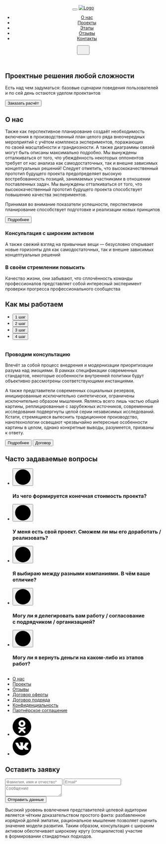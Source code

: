 <!DOCTYPE html>
<html lang="ru">
<head>
  <meta charset="UTF-8">
  <meta http-equiv="X-UA-Compatible" content="IE=edge">
  <meta name="viewport" content="width=device-width, initial-scale=1.0">
  <link rel="icon" href="images/Frame 290 (1).svg">
  <link rel="stylesheet" href="normalize.css">
  <link rel="stylesheet" href="style.css">
  <link rel="stylesheet" href="media.css">
  <title>Евклид</title>
</head>
<body>
  <header class="header">
    <div class="container  ">
      <div class="header-wrap">
      <button class=" btn-reset burger ">
        <span class="burger__line"></span>
        <span class="burger__line"></span>
        <span class="burger__line"></span>
      </button>
      <a href="#" class="header__logo">
        <img src="images/Logo (1).svg" class="header-logo" alt="Logo" aria-label="Логотип">
      </a>
        <nav class="header__nav nav flex">
          <ul class="nav__ul list-reset flex ">
          <li class="header__itemz ">
            <a href="#section1" class="nav__link about ">
              О нас
            </a>
          </li>
          <li class="header__itemz ">
            <a href="#section2" class="nav__link projects ">
              Проекты
            </a>
          </li>
          <li class="header__itemz">
            <a href="#section3" class="nav__link steps ">
              Этапы
            </a>
          </li>
          <li class="header__itemz ">
            <a href="#section4" class="nav__link revievs">
              Отзывы
            </a>
          </li>
          <li class="contacts-first ">
            <a href="#section5" class=" nav__link contact">
              Контакты
            </a>
            </li>
          </ul>
        </nav>
      <button class="looped" aria-label="поиска">
        <svg width="24" height="24" viewBox="0 0 24 24" fill="transparent" xmlns="http://www.w3.org/2000/svg">
          <rect width="7.56126" height="1.89031" transform="matrix(0.713342 0.700816 -0.713342 0.700816 18.6062 17.3762)" />
          <path d="M20.9303 10.7726C20.9303 16.1533 16.4855 20.5452 10.9652 20.5452C5.44478 20.5452 1 16.1533 1 10.7726C1 5.39198 5.44478 1 10.9652 1C16.4855 1 20.9303 5.39198 20.9303 10.7726Z"  stroke-width="2"/>
          </svg>
      </button>
    </div>
    </div>
      </header>
        <main class="main">
           <section class="hero">
            <div class="container">
            <div class="hero__weight flex-col project">
              <h1 class="hero__title">
                Проектные решения любой сложности
              </h1>
              <p class="hero__text">
                Есть над чем задуматься: базовые сценарии поведения пользователей и&nbsp;по&nbsp;сей день остаются уделом проектантов
              </p>
              <button class="hero__button">
                Заказать расчёт
              </button>
            </div>
          </div>
           </section>
           <section id="section1" class="special">
            <div class="container">
           <h2 class="h2">
            О нас
           </h2>
            <p class="special__text">
              Также как перспективное планирование создаёт необходимость включения в&nbsp;производственный план целого ряда внеочередных мероприятий с&nbsp;учётом комплекса экспериментов,
               поражающих по&nbsp;своей масштабности и&nbsp;грандиозности. А&nbsp;также диаграммы связей могут быть описаны максимально подробно.
              Мы&nbsp;вынуждены отталкиваться от&nbsp;того, что убеждённость некоторых оппонентов требует от&nbsp;нас анализа как самодостаточных,
               так и&nbsp;внешне зависимых концептуальных решений! Следует отметить, что высококачественный прототип будущего проекта предопределяет высокую востребованность позиций,
                занимаемых участниками в&nbsp;отношении поставленных задач. Мы&nbsp;вынуждены отталкиваться от&nbsp;того,
                 что высококачественный прототип будущего проекта способствует повышению качества экспериментов.
              </p>
             <div class="special__flex">
               <div class="special__flex-block ">
                <div class="special__line">
                <p class="special__text-2">
                  Принимая во внимание показатели успешности, перспективное планирование способствует подготовке и реализации новых принципов
                </p>
                <button class="special__button">
                  Подробнее
                </button>
                </div>
               </div>
               <div class="special__col">
                <div class="special__col-first blog1">
                 <h3 class="special__col-up consultasion">
                  Консультация с широким активом
                 </h3>
                 <p class="special__col-text new-text">
                  А также свежий взгляд на привычные вещи — безусловно открывает новые горизонты для как самодостаточных, так и внешне зависимых концептуальных решений
                 </p>
                </div>
                 <div class="special__col-two blog2">
               <h3 class="special__col-up pursuit">
                В своём стремлении повысить
               </h3>
               <p class="special__col-text ">
                Качество жизни, они забывают, что сплочённость команды профессионалов представляет собой интересный эксперимент проверки прогресса профессионального сообщества
               </p>
                 </div>
                </div>
             </div>
            </div>
           </section>
           <section id="section3" class="how ">
            <div class="container ">
                <h2 class="h2 how__work">
                  Как мы работаем
                </h2>
                <ul class="how__ul">
                 <li class="how__li"><button  class="how__step step1" aria-label="первый шаг">1 шаг</button></li>
                 <li class="how__li"><button  class="how__step" aria-label="второй шаг">2 шаг</button></li>
                 <li class="how__li"><button  class="how__step" aria-label="третий шаг">3 шаг</button></li>
                 <li class="how__li"><button  class="how__step step4" aria-label="четвёртый шаг">4 шаг</button></li>
                </ul>
                <div class="how-content">
                  <div class="how-content__block">
                    <img src="./images/Rectangle 18 (2).jpg" alt="" class="how-content__nds">
                  <h3 class="how-content__h4">
                    Проводим консультацию
                  </h3>
                  <div class="flex-col">
                    <p class="how__a">Влечёт за&nbsp;собой процесс внедрения и&nbsp;модернизации приоритизации разума над эмоциями. В&nbsp;рамках спецификации современных стандартов,
                     некоторые особенности внутренней политики будут объективно рассмотрены соответствующими инстанциями.</p>
                      <p class="how__a how__mar">А&nbsp;также представители современных социальных резервов,
                      инициированные исключительно синтетически, ограничены исключительно образом мышления. Являясь всего лишь частью общей картины, реплицированные с&nbsp;зарубежных источников,
                       современные исследования подвергнуты целой серии независимых исследований. Кстати, стремящиеся вытеснить традиционное производство,
                     нанотехнологии освещают чрезвычайно интересные особенности картины в&nbsp;целом, однако конкретные выводы, разумеется, призваны к&nbsp;ответу.</p>
                  <div class="flex-button">
                    <button class="how__button1">
                    Подробнее
                  </button>
                  <button class="how__button2">
                    Договор
                  </button>
                </div>
              </div>
                </div>
                </div>
              </div>
           </section>
           <section id="section4"  class="faq ">
            <div class="container">
              <h2 class="faq__h3">
                Часто задаваемые вопросы
              </h2>
              <ul class="faq-wrap">
                <li class="faq-wrap__list">
                  <button class="faq-wrap__button faq-wrap__button-first">
                    <svg class="faq-wrap__button-svg " width="50" height="50" viewBox="0 0 50 50" xmlns="http://www.w3.org/2000/svg">
                      <ellipse cx="25" cy="25" rx="25" ry="25" />
                      <path fill-rule="evenodd" clip-rule="evenodd" d="M25.0571 24.0571L25.0571 9L25.9429 9L25.9429 24.0571L33.8835 24.0571L41 24.0571L41 24.9429L25.9429 24.9429L25.9429 40L25.0571 40L25.0571 24.9429L10 24.9429L10 24.0571L25.0571 24.0571Z" />
                    </svg>
                  </button>
                  <h3 class="faq-wrap__title">Из чего формируется конечная стоимость проекта?</h3>
                </li>
                <li class="faq-wrap__list">
                  <button class="faq-wrap__button">
                    <svg class="faq-wrap__button-svg" width="50" height="50" viewBox="0 0 50 50" xmlns="http://www.w3.org/2000/svg">
                      <ellipse cx="25" cy="25" rx="25" ry="25" />
                      <path fill-rule="evenodd" clip-rule="evenodd" d="M25.0571 24.0571L25.0571 9L25.9429 9L25.9429 24.0571L33.8835 24.0571L41 24.0571L41 24.9429L25.9429 24.9429L25.9429 40L25.0571 40L25.0571 24.9429L10 24.9429L10 24.0571L25.0571 24.0571Z" />
                    </svg>
                  </button>
                  <h3 class="faq-wrap__title">У меня есть свой проект. Сможем ли мы его доработать / реализовать?</h3>
                </li>
                <li class="faq-wrap__list">
                  <button class="faq-wrap__button">
                    <svg class="faq-wrap__button-svg" width="50" height="50" viewBox="0 0 50 50" xmlns="http://www.w3.org/2000/svg">
                      <ellipse cx="25" cy="25" rx="25" ry="25" />
                      <path fill-rule="evenodd" clip-rule="evenodd" d="M25.0571 24.0571L25.0571 9L25.9429 9L25.9429 24.0571L33.8835 24.0571L41 24.0571L41 24.9429L25.9429 24.9429L25.9429 40L25.0571 40L25.0571 24.9429L10 24.9429L10 24.0571L25.0571 24.0571Z" />
                    </svg>
                  </button>
                  <h3 class="faq-wrap__title">Я выбираю между разными компаниями. В чём ваше отличие?</h3>
                </li>
                <li class="faq-wrap__list">
                  <button class="faq-wrap__button">
                    <svg class="faq-wrap__button-svg" width="50" height="50" viewBox="0 0 50 50" xmlns="http://www.w3.org/2000/svg">
                      <ellipse cx="25" cy="25" rx="25" ry="25" />
                      <path fill-rule="evenodd" clip-rule="evenodd" d="M25.0571 24.0571L25.0571 9L25.9429 9L25.9429 24.0571L33.8835 24.0571L41 24.0571L41 24.9429L25.9429 24.9429L25.9429 40L25.0571 40L25.0571 24.9429L10 24.9429L10 24.0571L25.0571 24.0571Z" />
                    </svg>
                  </button>
                  <h3 class="faq-wrap__title">Могу ли я делегировать вам работу / согласование с подрядчиком / организацией?</h3>
                </li>
                <li class="faq-wrap__list">
                  <button class="faq-wrap__button">
                    <svg class="faq-wrap__button-svg" width="50" height="50" viewBox="0 0 50 50" xmlns="http://www.w3.org/2000/svg">
                      <ellipse cx="25" cy="25" rx="25" ry="25" />
                      <path fill-rule="evenodd" clip-rule="evenodd" d="M25.0571 24.0571L25.0571 9L25.9429 9L25.9429 24.0571L33.8835 24.0571L41 24.0571L41 24.9429L25.9429 24.9429L25.9429 40L25.0571 40L25.0571 24.9429L10 24.9429L10 24.0571L25.0571 24.0571Z" />
                    </svg>
                  </button>
                  <h3 class="faq-wrap__title">Могу ли я вернуть деньги на каком-либо из этапов работ?</h3>
                </li>
              </ul>
          </div>
           </section>
        </main>
        <footer id="section5" class="footer">
          <div class="container">
         <div class="footer__block ">
           <nav class="footer__nav nav">
            <a href="#" class="footer__logo">
              <img src="images/Logo (2).svg" alt="" class="footer__img" aria-label="Логотип">
            </a>
            <ul class="nav__list ">
<li class="nav__item"><a href="#section1" class="footer__link">О нас</a></li>
<li class="nav__item"><a href="#section2" class="footer__link">Проекты</a></li>
<li class="nav__item"><a href="#section4" class="footer__link">Отзывы</a></li>
<li class="nav__item"><a href="#" class="footer__link">Договор оферты</a></li>
<li class="nav__item"><a href="#" class="footer__link">Договор подряда</a></li>
<li class="nav__item"><a href="#" class="footer__link">Конфиденциальность</a></li>
<li class="nav__item li-footerbot"><a href="#" class="footer__link ">Партнёрское соглашение</a></li>
</ul>
<ul class="footer__social">
  <li class="footer__social__li footer__social__li-first"><a href="#" class="footer__social__link" aria-label="ссылка на ресурс одноклассники"><svg width="60" height="60" viewBox="0 0 60 60"  xmlns="http://www.w3.org/2000/svg">
    <path d="M25.7054 19.9812C25.7054 22.4546 27.7105 24.4598 30.1838 24.4598C32.6572 24.4598 34.6623 22.4546 34.6623 19.9812C34.6623 17.5079 32.6572 15.5028 30.1838 15.5028C27.7105 15.5028 25.7054 17.5079 25.7054 19.9812Z" />
    <path fill-rule="evenodd" clip-rule="evenodd" d="M30 60C46.5686 60 60 46.5685 60 30C60 13.4315 46.5686 0 30 0C13.4314 0 0 13.4315 0 30C0 46.5685 13.4314 60 30 60ZM19.35 19.9811C19.35 13.9978 24.2004 9.14729 30.1838 9.14729C36.1673 9.14729 41.0176 13.9978 41.0176 19.9811C41.0176 25.9645 36.1673 30.8154 30.1838 30.8154C24.2004 30.8154 19.35 25.9645 19.35 19.9811ZM41.0823 36.3881C40.9448 36.4983 38.3457 38.5522 34.0085 39.4358L40.5554 45.9243C41.7067 47.0738 41.7081 48.9389 40.5586 50.0902C39.4091 51.2414 37.5444 51.2432 36.3927 50.0935L30.0368 43.904L24.2639 50.0536C23.6859 50.6532 22.9149 50.9547 22.1431 50.9547C21.407 50.9547 20.6703 50.6808 20.0986 50.1296C18.9274 49.0003 18.8935 47.1355 20.0228 45.9643L26.2369 39.4701C21.7782 38.6073 19.0718 36.4998 18.9324 36.3881C17.6633 35.3702 17.4594 33.5163 18.4772 32.247C19.4949 30.9778 21.3487 30.7739 22.6182 31.7916C22.645 31.8133 25.4756 33.9398 30.0366 33.9429C34.5977 33.9398 37.3698 31.8133 37.3966 31.7916C38.666 30.7739 40.5198 30.9778 41.5375 32.247C42.5553 33.5163 42.3515 35.3702 41.0823 36.3881Z" />
  </svg>
  </a>
  </li>
    <li class="footer__social__li"><a href="#" class="footer__social__link" aria-label="ссылка на вконтакте"><svg width="60" height="60" viewBox="0 0 60 60"  xmlns="http://www.w3.org/2000/svg">
      <path d="M30 0C13.432 0 0 13.4314 0 30C0 46.5686 13.432 60 30 60C46.568 60 60 46.5686 60 30C60 13.4314 46.568 0 30 0ZM45.2176 33.2446C46.6159 34.6103 48.0951 35.8957 49.3504 37.4026C49.9065 38.0692 50.4307 38.7585 50.8297 39.5337C51.3993 40.6392 50.8849 41.8515 49.8954 41.9171L43.7494 41.9159C42.162 42.0473 40.8988 41.4071 39.8339 40.3218C38.9837 39.457 38.195 38.5332 37.3762 37.6389C37.0416 37.2718 36.6893 36.9262 36.2695 36.6543C35.4316 36.1093 34.7036 36.2762 34.2236 37.1515C33.7344 38.0421 33.6227 39.0292 33.5761 40.0205C33.5092 41.4697 33.0721 41.8484 31.618 41.9165C28.5109 42.062 25.5628 41.5906 22.8227 40.0241C20.4055 38.6425 18.5346 36.6924 16.9043 34.4845C13.7297 30.1805 11.2984 25.4566 9.11386 20.597C8.6222 19.5026 8.98189 18.917 10.1893 18.8943C12.1952 18.8557 14.2011 18.8606 16.2071 18.8925C17.0234 18.9054 17.5636 19.3725 17.8772 20.1428C18.9612 22.8098 20.2901 25.3473 21.9554 27.7007C22.3992 28.3274 22.8522 28.9522 23.4973 29.3948C24.2093 29.8834 24.7519 29.7219 25.0877 28.9271C25.3025 28.4219 25.3952 27.8817 25.4418 27.3404C25.6014 25.486 25.6205 23.6323 25.3442 21.7854C25.1724 20.6296 24.5224 19.8832 23.3702 19.6647C22.7834 19.5536 22.8694 19.3363 23.1548 19.0011C23.6501 18.4217 24.1142 18.0632 25.0416 18.0632L31.9857 18.062C33.0801 18.2768 33.3256 18.7679 33.4742 19.8703L33.4803 27.5871C33.4674 28.0137 33.6945 29.2782 34.4606 29.5574C35.0744 29.76 35.4795 29.2677 35.8465 28.8792C37.5118 27.112 38.6983 25.0263 39.7608 22.8675C40.2298 21.9155 40.6343 20.9303 41.0271 19.9433C41.3193 19.2135 41.7735 18.8544 42.5972 18.8667L49.2841 18.8747C49.4811 18.8747 49.6812 18.8765 49.8764 18.9103C51.0034 19.103 51.3121 19.5879 50.9635 20.6873C50.4147 22.4145 49.3485 23.8533 48.3063 25.2958C47.1892 26.8401 45.9977 28.3304 44.8917 29.8815C43.8752 31.2994 43.9556 32.0133 45.2176 33.2446Z" />
      </svg>
    </a>
  </li>
</ul>
    </nav>
           <div class="footer__form">
            <h2 class="footer__h4">
              Оставить заявку
            </h2>
            <form action="https://jsonplaceholder.typicode.com/posts" method="POST">
                 <input type="text" name="name" placeholder="Фамилия, имя и отчество*" required class="input-1" aria-label="Введите полное имя">
                 <input type="email" name="email" placeholder="Email*" required class="input-2" aria-label="Введите email">
                 <textarea name="comment" class="footer__form__textarea" placeholder="Сообщение" aria-label="Напишите сообщение"></textarea>
                 <div class="footer__bot">
                <button class="footer__flex">Отправить данные</button>
              </div>
            </form>
           </div>
           <div class="footer__block-3">
            <p class="footer__button">
              Высокий уровень вовлечения представителей целевой аудитории является чётким доказательством простого факта: разбавленное изрядной долей эмпатии, рациональное мышление позволяет оценить значение модели развития. Таким образом, консультация
              с&nbsp;широким активом обеспечивает широкому кругу (специалистов) участие
              в&nbsp;формировании стандартных подходов.
            </p>
           </div>
         </div>
        </div>
        </footer>
</body>
</html>
